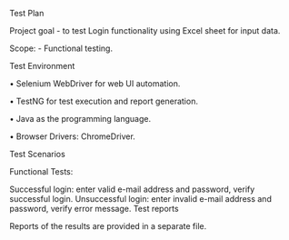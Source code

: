Test Plan

Project goal - to test Login functionality using Excel sheet for input data.

Scope: - Functional testing.

Test Environment

• Selenium WebDriver for web UI automation.

• TestNG for test execution and report generation.

• Java as the programming language.

• Browser Drivers: ChromeDriver.

Test Scenarios

Functional Tests:

Successful login: enter valid e-mail address and password, verify successful login.
Unsuccessful login: enter invalid e-mail address and password, verify error message.
Test reports

Reports of the results are provided in a separate file.
